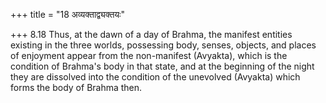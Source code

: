 +++
title = "18 अव्यक्ताद्व्यक्तयः"

+++
8.18 Thus, at the dawn of a day of Brahma, the manifest entities
existing in the three worlds, possessing body, senses, objects, and
places of enjoyment appear from the non-manifest (Avyakta), which is the
condition of Brahma's body in that state, and at the beginning of the
night they are dissolved into the condition of the unevolved (Avyakta)
which forms the body of Brahma then.
